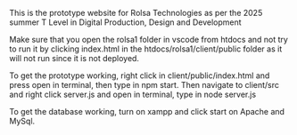 This is the prototype website for Rolsa Technologies as per the 2025 summer T Level in Digital Production, Design and Development 


Make sure that you open the rolsa1 folder in vscode from htdocs and not try to run it by clicking index.html in the htdocs/rolsa1/client/public folder as it will not run since it is not deployed.

To get the prototype working, right click in client/public/index.html and press open in terminal, then type in npm start. Then navigate to client/src and right click server.js and open in terminal, type in node server.js 

To get the database working, turn on xampp and click start on Apache and MySql.




